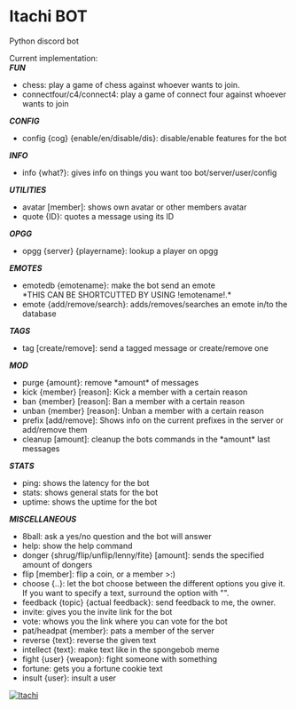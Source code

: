 # Itachi BOT

Python discord bot

Current implementation:<br>
***FUN***<br>
<ul style="list-style-type:disc">
<li>chess: play a game of chess against whoever wants to join.<br></li>
<li>connectfour/c4/connect4: play a game of connect four against whoever wants to join<br></li>
 </ul>

***CONFIG***<br>
<ul style="list-style-type:disc">
<li>config {cog} {enable/en/disable/dis}: disable/enable features for the bot<br></li>
  </ul>

***INFO***<br>
<ul style="list-style-type:disc">
<li>info {what?}: gives info on things you want too bot/server/user/config<br></li>
  </ul>

***UTILITIES***<br>
<ul style="list-style-type:disc">
<li>avatar [member]: shows own avatar or other members avatar<br></li>
<li>quote {ID}: quotes a message using its ID<br></li>
  </ul>

***OPGG***<br>
<ul style="list-style-type:disc">
<li>opgg {server} {playername}: lookup a player on opgg<br></li>
  </ul>

***EMOTES***<br>
<ul style="list-style-type:disc">
<li>emotedb {emotename}: make the bot send an emote<br>
*THIS CAN BE SHORTCUTTED BY USING !emotename!.*<br></li>
<li>emote {add/remove/search}: adds/removes/searches an emote in/to the database<br></li>
  </ul>

***TAGS***<br>
<ul style="list-style-type:disc">
<li>tag [create/remove]: send a tagged message or create/remove one<br></li>
  </ul>

***MOD***<br>
<ul style="list-style-type:disc">
<li>purge {amount}: remove *amount* of messages<br></li>
<li>kick {member} [reason]: Kick a member with a certain reason<br></li>
<li>ban {member} [reason]: Ban a member with a certain reason<br></li>
<li>unban {member} [reason]: Unban a member with a certain reason<br></li>
<li>prefix [add/remove]: Shows info on the current prefixes in the server or add/remove them<br></li>
<li>cleanup [amount]: cleanup the bots commands in the *amount* last messages<br></li>
  </ul>

***STATS***<br>
<ul style="list-style-type:disc">
<li>ping: shows the latency for the bot<br></li>
<li>stats: shows general stats for the bot<br></li>
<li>uptime: shows the uptime for the bot<br></li>
  </ul>
 
***MISCELLANEOUS***
<ul style="list-style-type:disc">
  <li>8ball: ask a yes/no question and the bot will answer<br></li>
  <li>help: show the help command<br></li>
  <li>donger {shrug/flip/unflip/lenny/fite} [amount]: sends the specified amount of dongers<br></li>
  <li>flip [member]: flip a coin, or a member >:)<br></li>
  <li>choose {..}: let the bot choose between the different options you give it. If you want to specify a text, surround the option with "".<br></li>
  <li>feedback {topic} {actual feedback}: send feedback to me, the owner.<br></li>
  <li>invite: gives you the invite link for the bot<br></li>
  <li>vote: whows you the link where you can vote for the bot<br></li>
  <li>pat/headpat {member}: pats a member of the server<br></li>
  <li>reverse {text}: reverse the given text<br></li>
  <li>intellect {text}: make text like in the spongebob meme<br></li>
  <li>fight {user} {weapon}: fight someone with something<br></li>
  <li>fortune: gets you a fortune cookie text<br></li>
  <li>insult {user}: insult a user<br></li>
</ul>   


<a href="https://discordbots.org/bot/457838617633488908" >
  <img src="https://discordbots.org/api/widget/457838617633488908.svg" alt="Itachi" />
</a>
